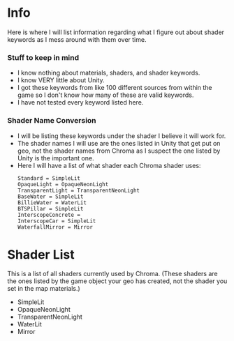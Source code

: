# Info
Here is where I will list information regarding what I figure out about shader keywords as I mess around with them over time. 

### Stuff to keep in mind
- I know nothing about materials, shaders, and shader keywords.
- I know VERY little about Unity.
- I got these keywords from like 100 different sources from within the game so I don't know how many of these are valid keywords.
- I have not tested every keyword listed here.

### Shader Name Conversion
- I will be listing these keywords under the shader I believe it will work for.
- The shader names I will use are the ones listed in Unity that get put on geo, not the shader names from Chroma as I suspect the one listed by Unity is the important one.
- Here I will have a list of what shader each Chroma shader uses:
  ```
  Standard = SimpleLit
  OpaqueLight = OpaqueNeonLight
  TransparentLight = TransparentNeonLight
  BaseWater = SimpleLit
  BillieWater = WaterLit
  BTSPillar = SimpleLit
  InterscopeConcrete =
  InterscopeCar = SimpleLit
  WaterfallMirror = Mirror
  ```

# Shader List 
This is a list of all shaders currently used by Chroma. (These shaders are the ones listed by the game object your geo has created, not the shader you set in the map materials.)
- SimpleLit
- OpaqueNeonLight
- TransparentNeonLight
- WaterLit
- Mirror
